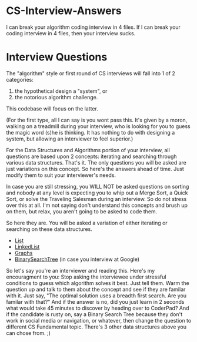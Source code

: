 # CS-Interview-Answers
I can break your algorithm coding interview in 4 files. If I can break your coding interview in 4 files, then your interview sucks. 

# Interview Questions
The "algorithm" style or first round of CS interviews will fall into 1 of 2 categories: 
 1. the hypothetical design a "system", or
 2. the notorious algorithm challenge. 

This codebase will focus on the latter.  

(For the first type, all I can say is you wont pass this. It's given by a moron, walking on a treadmill during your interview, who is looking for you to guess the magic word (s)he is thinking. It has nothing to do with designing a system, but allowing an interviewer to feel superior.) 

For the Data Structures and Algorithms portion of your interview, all questions are based upon 2 concepts: iterating and searching through various data structures. That's it. The only questions you will be asked are just variations on this concept. So here's the answers ahead of time. Just modify them to suit your interviewer's needs. 

In case you are still stressing, you WILL NOT be asked questions on sorting and nobody at any level is expecting you to whip out a Merge Sort, a Quick Sort, or solve the Traveling Salesman during an interview. So do not stress over this at all. I'm not saying don't understand this concepts and brush up on them, but relax, you aren't going to be asked to code them.

So here they are. You will be asked a variation of either iterating or searching on these data structures. 
 * [List](https://github.com/musselwhizzle/CS-Interview-Answers/blob/master/app/src/test/java/com/joshua/interviewanswers/List.kt)
 * [LinkedList](https://github.com/musselwhizzle/CS-Interview-Answers/blob/master/app/src/test/java/com/joshua/interviewanswers/LinkedList.kt)
 * [Graphs](https://github.com/musselwhizzle/CS-Interview-Answers/blob/master/app/src/test/java/com/joshua/interviewanswers/Graph.kt)
 * [BinarySearchTree](https://github.com/musselwhizzle/CS-Interview-Answers/blob/master/app/src/test/java/com/joshua/interviewanswers/BinarySearchTree.kt) (in case you interview at Google)


So let's say you're an interviewer and reading this. Here's my encouragment to you: Stop asking the interviewee under stressful conditions to guess which algorithm solves it best. Just tell them. Warm the question up and talk to them about the concept and see if they are familar with it. Just say, "The optimal solution uses a breadth first search. Are you familar with that?" And if the answer is no, did you just learn in 2 seconds what would take 45 minutes to discover by heading over to CoderPad? And if the candidate is rusty on, say a Binary Search Tree because they don't work in social media or navigation, or whatever, then change the question to different CS Fundamental topic. There's 3 other data structures above you can chose from. ;) 
